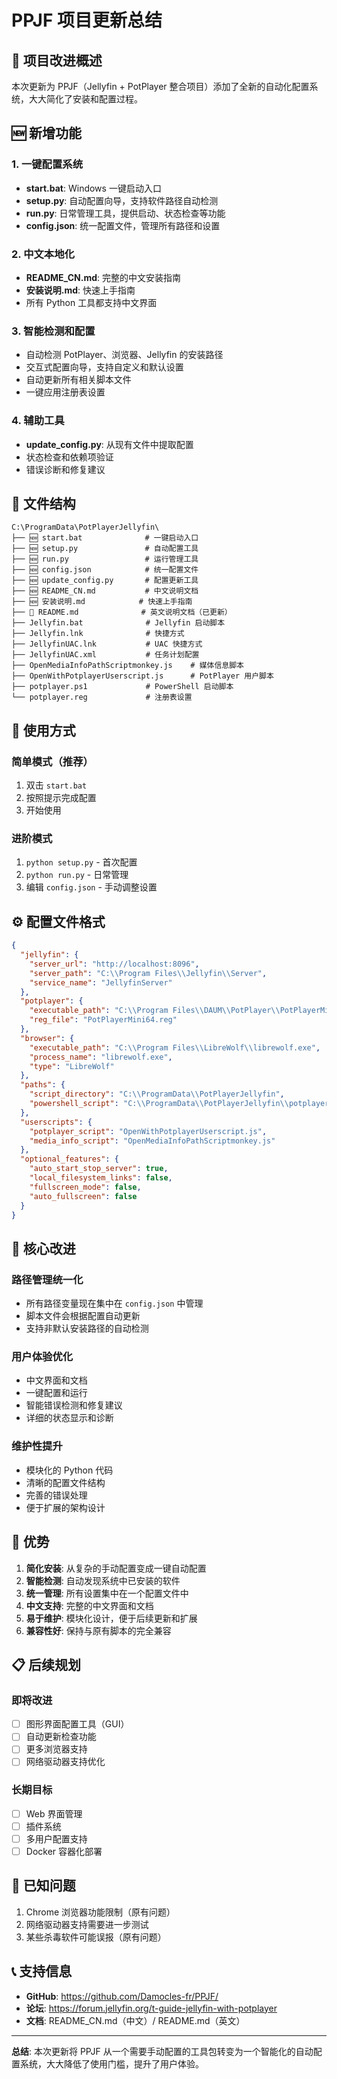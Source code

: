# PPJF 项目更新总结

## 🎯 项目改进概述

本次更新为 PPJF（Jellyfin + PotPlayer 整合项目）添加了全新的自动化配置系统，大大简化了安装和配置过程。

## 🆕 新增功能

### 1. 一键配置系统
- **start.bat**: Windows 一键启动入口
- **setup.py**: 自动配置向导，支持软件路径自动检测
- **run.py**: 日常管理工具，提供启动、状态检查等功能
- **config.json**: 统一配置文件，管理所有路径和设置

### 2. 中文本地化
- **README_CN.md**: 完整的中文安装指南
- **安装说明.md**: 快速上手指南
- 所有 Python 工具都支持中文界面

### 3. 智能检测和配置
- 自动检测 PotPlayer、浏览器、Jellyfin 的安装路径
- 交互式配置向导，支持自定义和默认设置
- 自动更新所有相关脚本文件
- 一键应用注册表设置

### 4. 辅助工具
- **update_config.py**: 从现有文件中提取配置
- 状态检查和依赖项验证
- 错误诊断和修复建议

## 📁 文件结构

```
C:\ProgramData\PotPlayerJellyfin\
├── 🆕 start.bat              # 一键启动入口
├── 🆕 setup.py               # 自动配置工具
├── 🆕 run.py                 # 运行管理工具
├── 🆕 config.json            # 统一配置文件
├── 🆕 update_config.py       # 配置更新工具
├── 🆕 README_CN.md           # 中文说明文档
├── 🆕 安装说明.md            # 快速上手指南
├── 📝 README.md              # 英文说明文档（已更新）
├── Jellyfin.bat              # Jellyfin 启动脚本
├── Jellyfin.lnk              # 快捷方式
├── JellyfinUAC.lnk           # UAC 快捷方式
├── JellyfinUAC.xml           # 任务计划配置
├── OpenMediaInfoPathScriptmonkey.js    # 媒体信息脚本
├── OpenWithPotplayerUserscript.js      # PotPlayer 用户脚本
├── potplayer.ps1             # PowerShell 启动脚本
└── potplayer.reg             # 注册表设置
```

## 🚀 使用方式

### 简单模式（推荐）
1. 双击 `start.bat`
2. 按照提示完成配置
3. 开始使用

### 进阶模式
1. `python setup.py` - 首次配置
2. `python run.py` - 日常管理
3. 编辑 `config.json` - 手动调整设置

## ⚙️ 配置文件格式

```json
{
  "jellyfin": {
    "server_url": "http://localhost:8096",
    "server_path": "C:\\Program Files\\Jellyfin\\Server",
    "service_name": "JellyfinServer"
  },
  "potplayer": {
    "executable_path": "C:\\Program Files\\DAUM\\PotPlayer\\PotPlayerMini64.exe",
    "reg_file": "PotPlayerMini64.reg"
  },
  "browser": {
    "executable_path": "C:\\Program Files\\LibreWolf\\librewolf.exe",
    "process_name": "librewolf.exe",
    "type": "LibreWolf"
  },
  "paths": {
    "script_directory": "C:\\ProgramData\\PotPlayerJellyfin",
    "powershell_script": "C:\\ProgramData\\PotPlayerJellyfin\\potplayer.ps1"
  },
  "userscripts": {
    "potplayer_script": "OpenWithPotplayerUserscript.js",
    "media_info_script": "OpenMediaInfoPathScriptmonkey.js"
  },
  "optional_features": {
    "auto_start_stop_server": true,
    "local_filesystem_links": false,
    "fullscreen_mode": false,
    "auto_fullscreen": false
  }
}
```

## 🔧 核心改进

### 路径管理统一化
- 所有路径变量现在集中在 `config.json` 中管理
- 脚本文件会根据配置自动更新
- 支持非默认安装路径的自动检测

### 用户体验优化
- 中文界面和文档
- 一键配置和运行
- 智能错误检测和修复建议
- 详细的状态显示和诊断

### 维护性提升
- 模块化的 Python 代码
- 清晰的配置文件结构
- 完善的错误处理
- 便于扩展的架构设计

## 🎯 优势

1. **简化安装**: 从复杂的手动配置变成一键自动配置
2. **智能检测**: 自动发现系统中已安装的软件
3. **统一管理**: 所有设置集中在一个配置文件中
4. **中文支持**: 完整的中文界面和文档
5. **易于维护**: 模块化设计，便于后续更新和扩展
6. **兼容性好**: 保持与原有脚本的完全兼容

## 📋 后续规划

### 即将改进
- [ ] 图形界面配置工具（GUI）
- [ ] 自动更新检查功能
- [ ] 更多浏览器支持
- [ ] 网络驱动器支持优化

### 长期目标
- [ ] Web 界面管理
- [ ] 插件系统
- [ ] 多用户配置支持
- [ ] Docker 容器化部署

## 🐛 已知问题

1. Chrome 浏览器功能限制（原有问题）
2. 网络驱动器支持需要进一步测试
3. 某些杀毒软件可能误报（原有问题）

## 📞 支持信息

- **GitHub**: https://github.com/Damocles-fr/PPJF/
- **论坛**: https://forum.jellyfin.org/t-guide-jellyfin-with-potplayer
- **文档**: README_CN.md（中文）/ README.md（英文）

---

**总结**: 本次更新将 PPJF 从一个需要手动配置的工具包转变为一个智能化的自动配置系统，大大降低了使用门槛，提升了用户体验。
